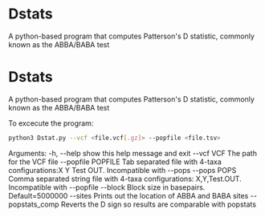 # Dstats
A python-based program that computes Patterson's D statistic, commonly known as the ABBA/BABA test
# Dstats
A python-based program that computes Patterson's D statistic, commonly known as the ABBA/BABA test


To excecute the program:
```bash
python3 Dstat.py --vcf <file.vcf[.gz]> --popfile <file.tsv>
```

Arguments:
	-h, --help		show this help message and exit
	--vcf VCF		The path for the VCF file
	--popfile POPFILE	Tab separated file with 4-taxa configurations:X <TAB> Y <TAB> Test <TAB> OUT. Incompatible with --pops
	--pops POPS		Comma separated string file with 4-taxa configurations: X,Y,Test.OUT. Incompatible with --popfile
	--block <int>		Block size in basepairs. Default=5000000
	--sites			Prints out the location of ABBA and BABA sites
	--popstats_comp		Reverts the D sign so results are comparable with popstats

